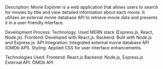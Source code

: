 Description:
Movie Explorer is a web application that allows users to search for movies by title and view detailed information about each movie. It utilizes an external movie database API to retrieve movie data and presents it in a user-friendly interface.


Development Process:
Technology: Used MERN stack (Express.js, React, Node.js).
Frontend: Developed with React.js.
Backend: Built with Node.js and Express.js.
API Integration: Integrated external movie database API (OMDb API).
Styling: Applied CSS for user interface enhancements.


Technologies Used:
Frontend: React.js
Backend: Node.js, Express.js
External API: OMDb API